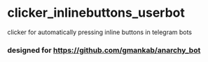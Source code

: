 # clicker_inlinebuttons_userbot
clicker for automatically pressing inline buttons in telegram bots

### designed for https://github.com/gmankab/anarchy_bot
